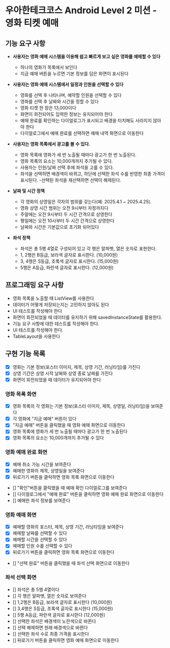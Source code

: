 # 우아한테크코스 Android Level 2 미션 - 영화 티켓 예매

## 기능 요구 사항
- **사용자는 영화 예매 시스템을 이용해 쉽고 빠르게 보고 싶은 영화를 예매할 수 있다**
  - 하나의 영화가 목록에서 보인다
  - 지금 예매 버튼을 누르면 기본 정보를 담은 화면이 표시된다


- **사용자는 영화 예매 시스템에서 일정과 인원을 선택할 수 있다**
  - 영화를 선택 후 나타나며, 예약할 인원을 선택할 수 있다
  - 영화를 선택 후 날짜와 시간을 정할 수 있다
  - 영화 티켓 한 장은 13,000이다
  - 화면이 회전되어도 입력한 정보는 유지되어야 한다
  - 예매 완료를 확인하는 다이얼로그가 표시되고 배경을 터치해도 사라지지 않아야 한다
  - 다이얼로그에서 예매 완료를 선택하면 예매 내역 화면으로 이동한다

- **사용자는 영화 목록에서 광고를 볼 수 있다.**

  - 영화 목록에 영화가 세 번 노출될 때마다 광고가 한 번 노출된다.
  - 영화 목록의 요소는 10,000개까지 추가될 수 있다. 
  - 사용자는 인원/날짜 선택 후에 좌석을 고를 수 있다. 
  - 좌석을 선택하면 배경색이 바뀌고, 하단에 선택한 좌석 수를 반영한 최종 가격이 표시된다.
  -선택된 좌석을 재선택하면 선택이 해제된다.

- **날짜 및 시간 정책**
  - 각 영화의 상영일은 각자의 범위를 갖는다(예: 2025.4.1 ~ 2025.4.25).
  - 영화 상영 시간 범위는 오전 9시부터 자정까지다
  - 주말에는 오전 9시부터 두 시간 간격으로 상영한다
  - 평일에는 오전 10시부터 두 시간 간격으로 상영한다
  - 날짜와 시간은 기본값으로 초기화 되어있다

- **좌석 정책**
  - 좌석은 총 5행 4열로 구성되어 있고 각 행은 알파벳, 열은 숫자로 표현한다.
  - 1, 2행은 B등급, 보라색 글자로 표시한다. (10,000원)
  - 3, 4행은 S등급, 초록색 글자로 표시한다. (15,000원)
  - 5행은 A등급, 파란색 글자로 표시한다. (12,000원)

## 프로그래밍 요구 사항
- 영화 목록을 노출할 때 ListView를 사용한다
- 데이터가 어떻게 저장되는지는 고민하지 않아도 된다
- UI 테스트를 작성해야 한다
- 화면이 회전되었을 때 데이터를 유지하기 위해 savedInstanceState를 활용한다.
- 기능 요구 사항에 대한 테스트를 작성해야 한다.
- UI 테스트를 작성해야 한다.
- TableLayout을 사용한다

## 구현 기능 목록

- [x] 영화는 기본 정보(포스터 이미지, 제목, 상영 기간, 러닝타임)를 가진다
- [x] 상영 기간은 상영 시작 날짜와 상영 종료 날짜를 가진다
- [x] 화면이 회전되었을 때 데이터가 유지되어야 한다

### 영화 목록 화면

- [x] 영화 목록의 각 영화는 기본 정보(포스터 이미지, 제목, 상영일, 러닝타임)을 보여준다
- [x] 각 영화에 "지금 예매" 버튼이 있다
- [x] "지금 예매" 버튼을 클릭했을 때 영화 예매 화면으로 이동한다
- [x] 영화 목록에 영화가 세 번 노출될 때마다 광고가 한 번 노출된다
- [x] 영화 목록의 요소는 10,000개까지 추가될 수 있다

### 영화 예매 완료 화면

- [x] 예매 취소 가능 시간을 보여준다
- [x] 예매한 영화의 제목, 상영일을 보여준다
- [x] 뒤로가기 버튼을 클릭하면 영화 목록 화면으로 이동한다
- [] "확인"버튼을 클릭했을 때 예매 확인 다이얼로그를 보여준다
- [] 다이얼로그에서 "예매 완료" 버튼을 클릭하면 영화 예매 완료 화면으로 이동한다
- [] 예매한 좌석 정보를 보여준다

### 영화 예매 화면

- [x] 예매할 영화의 포스터, 제목, 상영 기간, 러닝타임을 보여준다
- [x] 예매할 날짜를 선택할 수 있다
- [x] 예매할 시간을 선택할 수 있다
- [x] 예매할 인원 수를 선택할 수 있다
- [x] 뒤로가기 버튼을 클릭하면 영화 목록 화면으로 이동한다
- [] "선택 완료" 버튼을 클릭했을 때 좌석 선택 화면으로 이동한다



### 좌석 선택 화면
- [] 좌석은 총 5행 4열이다
- [] 각 행은 알파벳, 열은 숫자로 보여준다
- [] 1,2행은 B등급, 보라색 글자로 표시한다 (10,000원)
- [] 3,4행은 S등급, 초록색 글자로 표시한다 (15,000원)
- [] 5행 A등급, 파란색 글자로 표시한다 (12,000원)
- [] 선택한 좌석은 배경색이 노란색으로 바뀐다
- [] 선택 해제하면 원래 배경색으로 바뀐다 
- [] 선택한 좌석 수로 최종 가격을 표시한다
- [] 뒤로가기 버튼을 클릭하면 영화 예매 화면으로 이동한다
